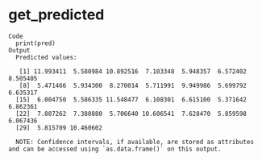 # get_predicted

    Code
      print(pred)
    Output
      Predicted values:
      
       [1] 11.993411  5.580984 10.892516  7.103348  5.948357  6.572402  8.505405
       [8]  5.471466  5.934300  8.270014  5.711991  9.949986  5.699792  6.635317
      [15]  6.004750  5.586335 11.548477  6.108301  6.615100  5.371642  6.862361
      [22]  7.807262  7.380880  5.706640 10.606541  7.628470  5.859598  6.067436
      [29]  5.815709 10.460602
      
      NOTE: Confidence intervals, if available, are stored as attributes and can be accessed using `as.data.frame()` on this output.


